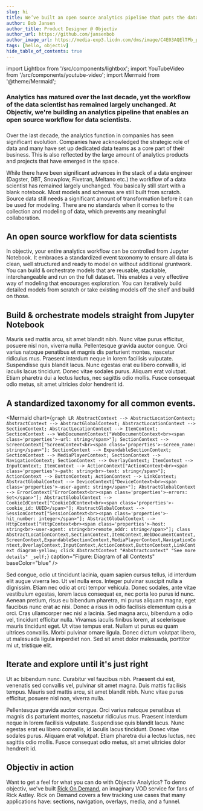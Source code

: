 ```yaml
---
slug: hi
title: We’ve built an open source analytics pipeline that puts the data scientist first We’ve built an open source analytics pipeline that puts the data scientist first We’ve built an open source analytics pipeline that puts the data scientist first
author: Bob Jansen
author_title: Product Designer @ Objectiv
author_url: https://github.com/jansenbob
author_image_url: https://media-exp3.licdn.com/dms/image/C4E03AQElTPb_ppMilg/profile-displayphoto-shrink_800_800/0/1554365685892?e=1629936000&v=beta&t=ewZJVmdqtTgU-4mrZU1UMBVa2SCV0OX6OYCQ2NDYO1w
tags: [hello, objectiv]
hide_table_of_contents: true
---
```


import Lightbox from '/src/components/lightbox';
import YouTubeVideo from '/src/components/youtube-video';
import Mermaid from '@theme/Mermaid';

### Analytics has matured over the last decade, yet the workflow of the data scientist has remained largely unchanged. At Objectiv, we're building an analytics pipeline that enables an open source workflow for data scientists.
<!--truncate-->

<YouTubeVideo src="https://www.youtube.com/embed/dQw4w9WgXcQ" />

### 
Over the last decade, the analytics function in companies has seen significant evolution. Companies have acknowledged the strategic role of data and many have set up dedicated data teams as a core part of their business. This is also reflected by the large amount of analytics products and projects that have emerged in the space.


While there have been significant advances in the stack of a data engineer (Dagster, DBT, Snowplow, Fivetran, Meltano etc.) the workflow of a data scientist has remained largely unchanged. You basically still start with a blank notebook. Most models and schemas are still built from scratch. Source data still needs a significant amount of transformation before it can be used for modeling. There are no standards when it comes to the collection and modeling of data, which prevents any meaningful collaboration. 

## An open source workflow for data scientists

In objectiv, your entire analytics workflow can be controlled from Jupyter Notebook. It embraces a standardized event taxonomy to ensure all data is clean, well structured and ready to model on without additional gruntwork. You can build & orchestrate models that are reusable, stackable, interchangeable and run on the full dataset. This enables a very effective way of modeling that encourages exploration. You can iteratively build detailed models from scratch or take existing models off the shelf and build on those.


## Build & orchestrate models straight from Jupyter Notebook

<Lightbox src="https://user-images.githubusercontent.com/35968931/72755630-de731680-3bc2-11ea-9d0f-46da96d6efda.gif" title="ROD" caption="Control your entire analytics workflow straight from jupyter notebook" size="l" 
  type="zoom" />

Mauris sed mattis arcu, sit amet blandit nibh. Nunc vitae purus efficitur, posuere nisl non, viverra nulla. Pellentesque gravida auctor congue. Orci varius natoque penatibus et magnis dis parturient montes, nascetur ridiculus mus. Praesent interdum neque in lorem facilisis vulputate. Suspendisse quis blandit lacus. Nunc egestas erat eu libero convallis, id iaculis lacus tincidunt. Donec vitae sodales purus. Aliquam erat volutpat. Etiam pharetra dui a lectus luctus, nec sagittis odio mollis. Fusce consequat odio metus, sit amet ultricies dolor hendrerit id.

## A standardized taxonomy for all common events.

<Mermaid chart={`
  graph LR
    AbstractContext --> AbstractLocationContext;
    AbstractContext --> AbstractGlobalContext;
    AbstractLocationContext --> SectionContext;
    AbstractLocationContext --> ItemContext;
    SectionContext --> WebDocumentContext["WebDocumentContext<br><span class='properties'>-url: string</span>"];
    SectionContext --> ScreenContext["ScreenContext<br><span class='properties'>-screen_name: string</span>"];
    SectionContext --> ExpandableSectionContext;
    SectionContext --> MediaPlayerContext;
    SectionContext --> NavigationContext;
    SectionContext --> OverlayContext;
    ItemContext --> InputContext;
    ItemContext --> ActionContext["ActionContext<br><span class='properties'>-path: string<br>-text: string</span>"];
    ActionContext --> ButtonContext;
    ActionContext --> LinkContext;
    AbstractGlobalContext --> DeviceContext["DeviceContext<br><span class='properties'>-user-agent: string</span>"];
    AbstractGlobalContext --> ErrorContext["ErrorContext<br><span class='properties'>-errors: Set</span>"];
    AbstractGlobalContext --> CookieIdContext["CookieIdContext<br><span class='properties'>-cookie_id: UUID</span>"];
    AbstractGlobalContext --> SessionContext["SessionContext<br><span class='properties'>-hit_number: integer</span>"];
    AbstractGlobalContext --> HttpContext["HttpContext<br><span class='properties'>-host: string<br>-user-agent: string<br>remote_addr: string</span>"];
    class AbstractLocationContext,SectionContext,ItemContext,WebDocumentContext,ScreenContext,ExpandableSectionContext,MediaPlayerContext,NavigationContext,OverlayContext,InputContext,ActionContext,ButtonContext,LinkContext diagram-yellow;
    click AbstractContext "#abstractcontext" "See more details" _self;
`} caption="Figure: Diagram of all Contexts" baseColor="blue" />

Sed congue, odio ut tincidunt lacinia, quam sapien cursus tellus, id interdum elit augue viverra leo. Ut vel nulla eros. Integer pulvinar suscipit nulla a dignissim. Etiam nec odio at orci tempor vehicula. Donec sodales, ante vitae vestibulum egestas, lorem lacus consequat ex, nec porta leo purus id nunc. Aenean pretium, risus eu bibendum pharetra, mi purus aliquam magna, eget faucibus nunc erat ac nisi. Donec a risus in odio facilisis elementum quis a orci. Cras ullamcorper nec nisl a lacinia. Sed magna arcu, bibendum a odio vel, tincidunt efficitur nulla. Vivamus iaculis finibus lorem, at scelerisque mauris tincidunt eget. Ut vitae tempus erat. Nullam ut purus eu quam ultrices convallis. Morbi pulvinar ornare ligula. Donec dictum volutpat libero, ut malesuada ligula imperdiet non. Sed sit amet dolor malesuada, porttitor mi ut, tristique elit.

## Iterate and explore until it's just right

Ut ac bibendum nunc. Curabitur vel faucibus nibh. Praesent dui est, venenatis sed convallis vel, pulvinar sit amet magna. Duis mattis facilisis tempus. Mauris sed mattis arcu, sit amet blandit nibh. Nunc vitae purus efficitur, posuere nisl non, viverra nulla.

<Lightbox src="https://i.stack.imgur.com/D52Y0.gif" title="ROD" caption="Explore using sankey charts that are directly connected to your notebook" size="l" 
  type="zoom" />

Pellentesque gravida auctor congue. Orci varius natoque penatibus et magnis dis parturient montes, nascetur ridiculus mus. Praesent interdum neque in lorem facilisis vulputate. Suspendisse quis blandit lacus. Nunc egestas erat eu libero convallis, id iaculis lacus tincidunt. Donec vitae sodales purus. Aliquam erat volutpat. Etiam pharetra dui a lectus luctus, nec sagittis odio mollis. Fusce consequat odio metus, sit amet ultricies dolor hendrerit id.

## Objectiv in action

Want to get a feel for what you can do with Objectiv Analytics? To demo objectiv, we've built [Rick On Demand](https://rick.objectiv.io), an imaginary VOD service for fans of Rick Astley. Rick on Demand covers a few tracking use cases that many applications  have: sections, navigation, overlays, media, and a funnel.

<Lightbox src="/img/docs/ROD-homepage.png" title="ROD homepage" caption="Don't worry, the link is roll-free ;)" size="l" type="zoom" />
